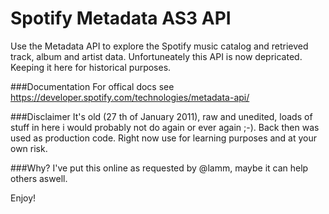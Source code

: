 # Spotify Metadata AS3 API
Use the Metadata API to explore the Spotify music catalog and retrieved track, album and artist data. 
Unfortuneately this API is now depricated. Keeping it here for historical purposes.

###Documentation
For offical docs see https://developer.spotify.com/technologies/metadata-api/

###Disclaimer
It's old (27 th of January 2011), raw and unedited, loads of stuff in here i would probably not do again or ever again ;-). Back then was used as production code. Right now use for learning purposes and at your own risk.

###Why?
I've put this online as requested by @lamm, maybe it can help others aswell.

Enjoy!
